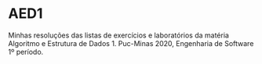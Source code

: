 # AED1
 Minhas resoluções das listas de exercícios e laboratórios da matéria Algoritmo e Estrutura de Dados 1. Puc-Minas 2020, Engenharia de Software 1º período.
